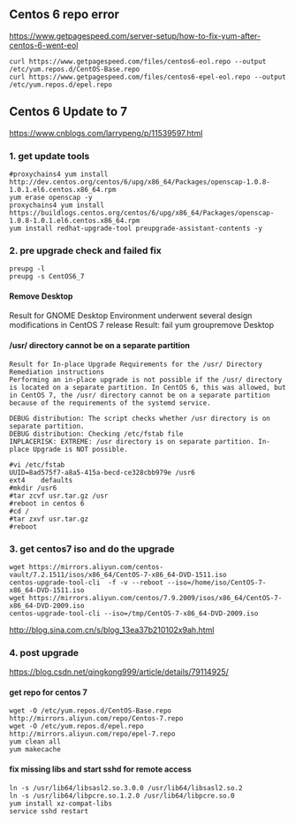 ## Centos 6 repo error
https://www.getpagespeed.com/server-setup/how-to-fix-yum-after-centos-6-went-eol
```
curl https://www.getpagespeed.com/files/centos6-eol.repo --output /etc/yum.repos.d/CentOS-Base.repo
curl https://www.getpagespeed.com/files/centos6-epel-eol.repo --output /etc/yum.repos.d/epel.repo
```
## Centos 6 Update to 7
https://www.cnblogs.com/larrypeng/p/11539597.html

### 1. get update tools
```
#proxychains4 yum install http://dev.centos.org/centos/6/upg/x86_64/Packages/openscap-1.0.8-1.0.1.el6.centos.x86_64.rpm
yum erase openscap -y
proxychains4 yum install https://buildlogs.centos.org/centos/6/upg/x86_64/Packages/openscap-1.0.8-1.0.1.el6.centos.x86_64.rpm
yum install redhat-upgrade-tool preupgrade-assistant-contents -y
```
### 2. pre upgrade check and failed fix
```
preupg -l
preupg -s CentOS6_7
```
#### Remove Desktop 
Result for GNOME Desktop Environment underwent several design modifications in CentOS 7 release
Result: fail
yum groupremove Desktop

#### /usr/ directory cannot be on a separate partition
```
Result for In-place Upgrade Requirements for the /usr/ Directory
Remediation instructions
Performing an in-place upgrade is not possible if the /usr/ directory is located on a separate partition. In CentOS 6, this was allowed, but in CentOS 7, the /usr/ directory cannot be on a separate partition because of the requirements of the systemd service.
              
DEBUG distribution: The script checks whether /usr directory is on separate partition.
DEBUG distribution: Checking /etc/fstab file
INPLACERISK: EXTREME: /usr directory is on separate partition. In-place Upgrade is NOT possible.

#vi /etc/fstab
UUID=8ad575f7-a8a5-415a-becd-ce328cbb979e /usr6                    ext4    defaults   
#mkdir /usr6
#tar zcvf usr.tar.gz /usr
#reboot in centos 6
#cd /
#tar zxvf usr.tar.gz
#reboot
```
### 3. get centos7 iso and do the upgrade
```
wget https://mirrors.aliyun.com/centos-vault/7.2.1511/isos/x86_64/CentOS-7-x86_64-DVD-1511.iso
centos-upgrade-tool-cli  -f -v --reboot --iso=/home/iso/CentOS-7-x86_64-DVD-1511.iso
wget https://mirrors.aliyun.com/centos/7.9.2009/isos/x86_64/CentOS-7-x86_64-DVD-2009.iso
centos-upgrade-tool-cli --iso=/tmp/CentOS-7-x86_64-DVD-2009.iso
```
http://blog.sina.com.cn/s/blog_13ea37b210102x9ah.html

### 4. post upgrade
https://blog.csdn.net/qingkong999/article/details/79114925/
#### get repo for centos 7
```
wget -O /etc/yum.repos.d/CentOS-Base.repo http://mirrors.aliyun.com/repo/Centos-7.repo
wget -O /etc/yum.repos.d/epel.repo http://mirrors.aliyun.com/repo/epel-7.repo
yum clean all
yum makecache
```
#### fix missing libs and start sshd for remote access
```
ln -s /usr/lib64/libsasl2.so.3.0.0 /usr/lib64/libsasl2.so.2
ln -s /usr/lib64/libpcre.so.1.2.0 /usr/lib64/libpcre.so.0
yum install xz-compat-libs
service sshd restart
```
